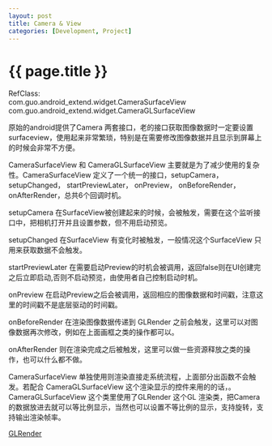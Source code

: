 ```yaml
---
layout: post
title: Camera & View
categories: [Development, Project]
---
```


{{ page.title }}
================
RefClass:    
	com.guo.android_extend.widget.CameraSurfaceView        
	com.guo.android_extend.widget.CameraGLSurfaceView  
	
原始的android提供了Camera 两套接口，老的接口获取图像数据时一定要设置surfaceview，使用起来非常繁琐，特别是在需要修改图像数据并且显示到屏幕上的时候会非常不方便。    

CameraSurfaceView 和 CameraGLSurfaceView 主要就是为了减少使用的复杂性。CameraSurfaceView 定义了一个统一的接口，setupCamera， setupChanged， startPreviewLater， onPreview， onBeforeRender， onAfterRender，总共6个回调时机。     

setupCamera 在SurfaceView被创建起来的时候，会被触发，需要在这个监听接口中，把相机打开并且设置参数，但不用启动预览。

setupChanged 在SurfaceView 有变化时被触发，一般情况这个SurfaceView 只用来获取数据不会触发。    

startPreviewLater 在需要启动Preview的时机会被调用，返回false则在UI创建完之后立即启动,否则不启动预览，由使用者自己控制启动时机。

onPreview 在启动Preview之后会被调用，返回相应的图像数据和时间戳，注意这里的时间戳不是底层驱动的时间戳。

onBeforeRender 在渲染图像数据传递到 GLRender 之前会触发，这里可以对图像数据再次修改，例如在上面画框之类的操作都可以。

onAfterRender 则在渲染完成之后被触发，这里可以做一些资源释放之类的操作，也可以什么都不做。

CameraSurfaceView 单独使用则渲染直接走系统流程，上面部分出函数不会触发。若配合 CameraGLSurfaceView 这个渲染显示的控件来用的的话，。CameraGLSurfaceView  这个类里使用了GLRender 这个GL 渲染类，把Camera的数据放进去就可以等比例显示，当然也可以设置不等比例的显示，支持旋转，支持输出渲染帧率。

[GLRender](https://gqjjqg.github.io/development/project/2017/11/04/GLRender.html)    



